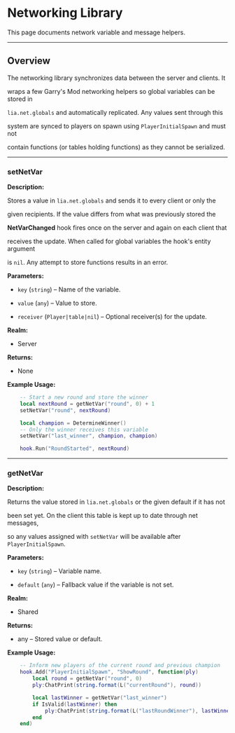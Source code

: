 # Networking Library

This page documents network variable and message helpers.

---

## Overview

The networking library synchronizes data between the server and clients. It

wraps a few Garry's Mod networking helpers so global variables can be stored in

`lia.net.globals` and automatically replicated. Any values sent through this

system are synced to players on spawn using `PlayerInitialSpawn` and must not

contain functions (or tables holding functions) as they cannot be serialized.

---

### setNetVar

**Description:**

Stores a value in `lia.net.globals` and sends it to every client or only the

given recipients. If the value differs from what was previously stored the

**NetVarChanged** hook fires once on the server and again on each client that

receives the update. When called for global variables the hook's entity argument

is `nil`. Any attempt to store functions results in an error.

**Parameters:**

* `key` (`string`) – Name of the variable.


* `value` (`any`) – Value to store.


* `receiver` (`Player|table|nil`) – Optional receiver(s) for the update.


**Realm:**

* Server


**Returns:**

* None


**Example Usage:**

```lua
    -- Start a new round and store the winner
    local nextRound = getNetVar("round", 0) + 1
    setNetVar("round", nextRound)

    local champion = DetermineWinner()
    -- Only the winner receives this variable
    setNetVar("last_winner", champion, champion)

    hook.Run("RoundStarted", nextRound)
```

---

### getNetVar

**Description:**

Returns the value stored in `lia.net.globals` or the given default if it has not

been set yet. On the client this table is kept up to date through net messages,

so any values assigned with `setNetVar` will be available after `PlayerInitialSpawn`.

**Parameters:**

* `key` (`string`) – Variable name.


* `default` (`any`) – Fallback value if the variable is not set.


**Realm:**

* Shared


**Returns:**

* any – Stored value or default.


**Example Usage:**

```lua
    -- Inform new players of the current round and previous champion
    hook.Add("PlayerInitialSpawn", "ShowRound", function(ply)
        local round = getNetVar("round", 0)
        ply:ChatPrint(string.format(L("currentRound"), round))

        local lastWinner = getNetVar("last_winner")
        if IsValid(lastWinner) then
            ply:ChatPrint(string.format(L("lastRoundWinner"), lastWinner:Name()))
        end
    end)
```
